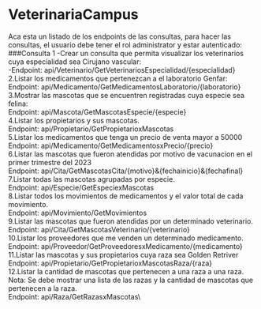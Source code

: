 # VeterinariaCampus
Aca esta un listado de los endpoints de las consultas, para hacer las consultas, el usuario debe tener el rol administrator y estar autenticado:\
###Consulta 1
-Crear un consulta que permita visualizar los veterinarios cuya especialidad sea Cirujano vascular:\
-Endpoint: api/Veterinario/GetVeterinariosEspecialidad/{especialidad}\
2.Listar los medicamentos que pertenezcan a el laboratorio Genfar:\
Endpoint: api/Medicamento/GetMedicamentosLaboratorio/{laboratorio}\
3.Mostrar las mascotas que se encuentren registradas cuya especie sea felina:\
Endpoint: api/Mascota/GetMascotasEspecie/{especie}\
4.Listar los propietarios y sus mascotas.\
Endpoint: api/Propietario/GetPropietarioxMascotas\
5.Listar los medicamentos que tenga un precio de venta mayor a 50000\
Endpoint: api/Medicamento/GetMedicamentosxPrecio/{precio}\
6.Listar las mascotas que fueron atendidas por motivo de vacunacion en el primer trimestre del 2023\
Endpoint: api/Cita/GetMascotasCita/{motivo}&{fechainicio}&{fechafinal}\
7.Listar todas las mascotas agrupadas por especie.\
Endpoint: api/Especie/GetEspeciexMascotas\
8.Listar todos los movimientos de medicamentos y el valor total de cada movimiento.\
Endpoint: api/Movimiento/GetMovimientos\
9.Listar las mascotas que fueron atendidas por un determinado veterinario.\
Endpoint: api/Cita/GetMascotasVeterinario/{veterinario}\
10.Listar los proveedores que me venden un determinado medicamento.\
Endpoint: api/Proveedor/GetProveedoresxMedicamento/{medicamento}\
11.Listar las mascotas y sus propietarios cuya raza sea Golden Retriver\
Endpoint: api/Propietario/GetPropietarioxMascotasRaza/{raza}\
12.Listar la cantidad de mascotas que pertenecen a una raza a una raza. Nota: Se debe mostrar una lista de las razas y la cantidad de mascotas que pertenecen a la raza.\
Endpoint: api/Raza/GetRazasxMascotas\
